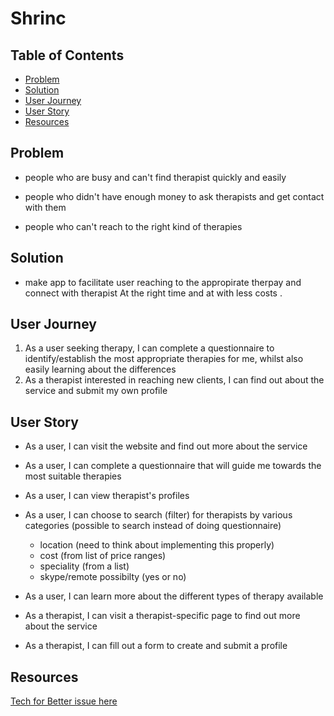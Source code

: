 # Shrinc

## **Table of Contents** 
* [Problem](#problem)
* [Solution](#solution)
* [User Journey](#user-journey)
* [User Story](#user-story)
* [Resources](#resources)

## **Problem** 

- people who are busy  and can't find therapist quickly and easily
  
- people who didn't have enough money to ask therapists and get contact with them

- people who can't reach to the right kind of therapies
    

## **Solution** 

- make app to facilitate user reaching to the appropirate therpay and connect with therapist At the right time and at with less costs .


## **User Journey**  
1. As a user seeking therapy, I can complete a questionnaire to identify/establish the most appropriate therapies for me, whilst also easily learning about the differences
2. As a therapist interested in reaching new clients, I can find out about the service and submit my own profile

## **User Story** 
- As a user, I can visit the website and find out more about the service
- As a user, I can complete a questionnaire that will guide me towards the most suitable therapies 
- As a user, I can view therapist's profiles
- As a user, I can choose to search (filter) for therapists by various categories (possible to search instead of doing questionnaire)
    - location (need to think about implementing this properly)
    - cost (from list of price ranges)
    - speciality (from a list)
    - skype/remote possibilty (yes or no)
- As a user, I can learn more about the different types of therapy available

- As a therapist, I can visit a therapist-specific page to find out more about the service
- As a therapist, I can fill out a form to create and submit a profile


## **Resources**
[Tech for Better issue here](https://github.com/foundersandcoders/tech-for-better-leads/issues/215)
